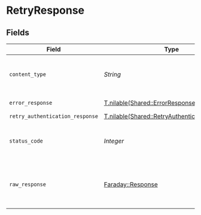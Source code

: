 # RetryResponse


## Fields

| Field                                                                                                | Type                                                                                                 | Required                                                                                             | Description                                                                                          |
| ---------------------------------------------------------------------------------------------------- | ---------------------------------------------------------------------------------------------------- | ---------------------------------------------------------------------------------------------------- | ---------------------------------------------------------------------------------------------------- |
| `content_type`                                                                                       | *String*                                                                                             | :heavy_check_mark:                                                                                   | HTTP response content type for this operation                                                        |
| `error_response`                                                                                     | [T.nilable(Shared::ErrorResponse)](../../models/shared/errorresponse.md)                             | :heavy_minus_sign:                                                                                   | Bad Request                                                                                          |
| `retry_authentication_response`                                                                      | [T.nilable(Shared::RetryAuthenticationResponse)](../../models/shared/retryauthenticationresponse.md) | :heavy_minus_sign:                                                                                   | OK                                                                                                   |
| `status_code`                                                                                        | *Integer*                                                                                            | :heavy_check_mark:                                                                                   | HTTP response status code for this operation                                                         |
| `raw_response`                                                                                       | [Faraday::Response](https://www.rubydoc.info/gems/faraday/Faraday/Response)                          | :heavy_minus_sign:                                                                                   | Raw HTTP response; suitable for custom response parsing                                              |